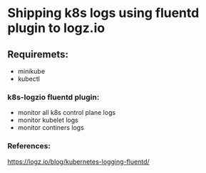 # Shipping k8s logs using fluentd plugin to logz.io 

## Requiremets:
- minikube
- kubectl

### k8s-logzio fluentd plugin:
- monitor all k8s control plane logs
- monitor kubelet logs
- monitor continers logs

### References:
https://logz.io/blog/kubernetes-logging-fluentd/